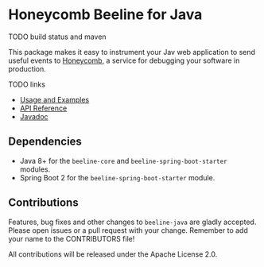 # Honeycomb Beeline for Java
TODO build status and maven

This package makes it easy to instrument your Jav web application to send useful events to 
[Honeycomb](https://www.honeycomb.io), a service for debugging your software in production.

TODO links
- [Usage and Examples](...)
- [API Reference](...)
- [Javadoc](...)

## Dependencies
- Java 8+ for the `beeline-core` and `beeline-spring-boot-starter` modules.
- Spring Boot 2 for the `beeline-spring-boot-starter` module.

## Contributions
Features, bug fixes and other changes to `beeline-java` are gladly accepted. 
Please open issues or a pull request with your change. 
Remember to add your name to the CONTRIBUTORS file!

All contributions will be released under the Apache License 2.0.

